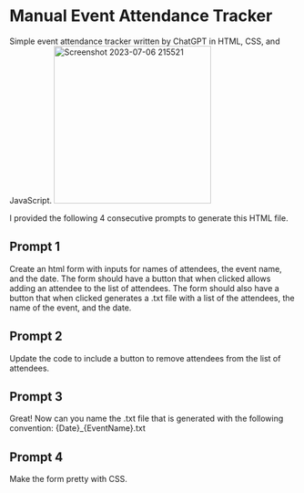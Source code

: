 # Manual Event Attendance Tracker
Simple event attendance tracker written by ChatGPT in HTML, CSS, and JavaScript.
<img width="276" alt="Screenshot 2023-07-06 215521" src="https://github.com/tshortess/manual_event_attendance_tracker/assets/89649790/08968abe-1dae-4909-b6fd-98889c2ae7cf">

I provided the following 4 consecutive prompts to generate this HTML file.

## Prompt 1
Create an html form with inputs for names of attendees, the event name, and the date. The form should have a button that when clicked allows adding an attendee to the list of attendees. The form should also have a button that when clicked generates a .txt file with a list of the attendees, the name of the event, and the date.

## Prompt 2
Update the code to include a button to remove attendees from the list of attendees.

## Prompt 3
Great! Now can you name the .txt file that is generated with the following convention: {Date}_{EventName}.txt

## Prompt 4
Make the form pretty with CSS.
